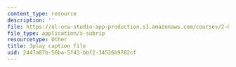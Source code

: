 ```yaml
---
content_type: resource
description: ''
file: https://ol-ocw-studio-app-production.s3.amazonaws.com/courses/2-003sc-engineering-dynamics-fall-2011/2447a87b56ba5f43bbf234526b9782cf_wERH7LtoUuE.vtt
file_type: application/x-subrip
resourcetype: Other
title: 3play caption file
uid: 2447a87b-56ba-5f43-bbf2-34526b9782cf
---
```

